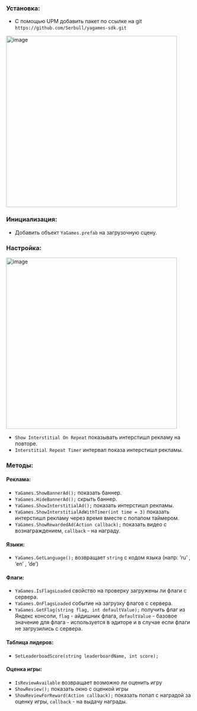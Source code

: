 ### Установка:
- С помощью UPM добавить пакет по ссылке на git `https://github.com/Serbull/yagames-sdk.git`

<img width="460" alt="image" src="https://github.com/Serbull/yagames-sdk/assets/54623966/9de8ed05-904c-416e-a2c8-b6fd23636db4">

### Инициализация:
- Добавить объект `YaGames.prefab` на загрузочную сцену.
### Настройка:

 <img width="460" alt="image" src="https://github.com/Serbull/yagames-sdk/assets/54623966/e87697b3-6184-4847-857e-7ddbd6a67653">
 
- `Show Interstitial On Repeat` показывать интерстишл рекламу на повторе.
- `Interstitial Repeat Timer` интервал показа интерстишл рекламы.

### Методы:
#### Реклама:
- `YaGames.ShowBannerAd();` показать баннер.
- `YaGames.HideBannerAd();` скрыть баннер.
- `YaGames.ShowInterstitialAd();` показать интерстишл рекламы.
- `YaGames.ShowInterstitialAdWithTimer(int time = 3)` показать интерстишл рекламу через время вместе с попапом таймером.
- `YaGames.ShowRewardedAd(Action callback);` показать видео с вознаграждением, `callback` - на награду.
#### Языки:
- `YaGames.GetLanguage();` возвращает `string` с кодом языка (напр: ‘ru’ , ‘en’ , ‘de’)
#### Флаги:
- `YaGames.IsFlagsLoaded` свойство на проверку загружены ли флаги с сервера.
- `YaGames.OnFlagsLoaded` событие на загрузку флагов с сервера.
- `YaGames.GetFlag(string flag, int defaultValue);` получить флаг из Яндекс консоли, `flag` - айдишник флага, `defaultValue` - базовое значение для флага - используется в эдиторе и в случае если флаги не загрузились с сервера.
#### Таблица лидеров:
- `SetLeaderboadScore(string leaderboardName, int score);`
#### Оценка игры:
- `IsReviewAvailable` возвращает возможно ли оценить игру 
- `ShowReview();` показать окно с оценкой игры
- `ShowReviewForReward(Action callback);` показать попап с наградой за оценку игры, `callback` - на выдачу награды.

